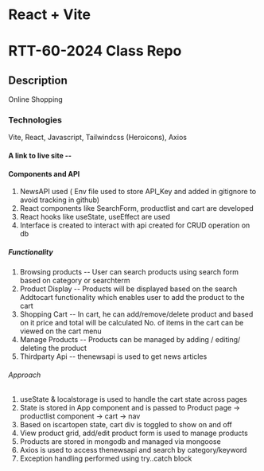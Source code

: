 # React + Vite

# RTT-60-2024 Class Repo

## Description
Online Shopping 

### Technologies
Vite, React, Javascript, Tailwindcss (Heroicons), Axios

#### A link to live site -- 

#### Components and API
1. NewsAPI used ( Env file used to store API_Key and added in gitignore to avoid tracking in github)
3. React components like SearchForm, productlist and cart are developed
4. React hooks like useState, useEffect are used
5. Interface is created to interact with api created for CRUD operation on db

##### Functionality
1. Browsing products -- User can search products using search form based on category or searchterm
2. Product Display   -- Products will be displayed based on the search 
                        Addtocart functionality which enables user to add the product to the cart
3. Shopping Cart     -- In cart, he can add/remove/delete product and based on it price and total will be calculated 
                        No. of items in the cart can be viewed on the cart menu
4. Manage Products   -- Products can be managed by adding / editing/ deleting the product
5. Thirdparty Api    -- thenewsapi is used to get news articles

###### Approach
1. useState & localstorage is used to handle the cart state across pages
2. State is stored in App component and is passed to Product page -> productlist component -> cart -> nav
3. Based on iscartopen state, cart div is toggled to show on and off
4. View product grid, add/edit product form is used to manage products
5. Products are stored in mongodb and managed via mongoose
6. Axios is used to access thenewsapi and search by category/keyword
7. Exception handling performed using try..catch block
